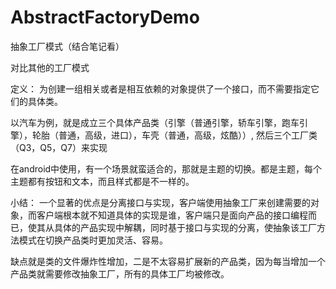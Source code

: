 # AbstractFactoryDemo

抽象工厂模式（结合笔记看）

对比其他的工厂模式

定义：
为创建一组相关或者是相互依赖的对象提供了一个接口，而不需要指定它们的具体类。


以汽车为例，就是成立三个具体产品类（引擎（普通引擎，轿车引擎，跑车引擎），轮胎（普通，高级，进口），车壳（普通，高级，炫酷））,
然后三个工厂类（Q3，Q5，Q7）来实现


在android中使用，有一个场景就蛮适合的，那就是主题的切换。都是主题，每个主题都有按钮和文本，而且样式都是不一样的。


小结：
一个显著的优点是分离接口与实现，客户端使用抽象工厂来创建需要的对象，而客户端根本就不知道具体的实现是谁，客户端只是面向产品的接口编程而已，使其从具体的产品实现中解耦，同时基于接口与实现的分离，使抽象该工厂方法模式在切换产品类时更加灵活、容易。

缺点就是类的文件爆炸性增加，二是不太容易扩展新的产品类，因为每当增加一个产品类就需要修改抽象工厂，所有的具体工厂均被修改。

